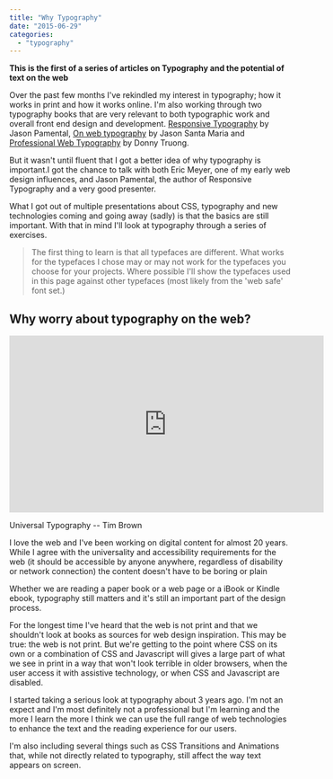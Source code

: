```yaml
---
title: "Why Typography"
date: "2015-06-29"
categories: 
  - "typography"
---
```


**This is the first of a series of articles on Typography and the potential of text on the web**

Over the past few months I've rekindled my interest in typography; how it works in print and how it works online. I'm also working through two typography books that are very relevant to both typographic work and overall front end design and development. [Responsive Typography](http://oreil.ly/1QuoKut) by Jason Pamental, [On web typography](http://abookapart.com/products/on-web-typography) by Jason Santa Maria and [Professional Web Typography](https://prowebtype.com/) by Donny Truong.

But it wasn't until fluent that I got a better idea of why typography is important.I got the chance to talk with both Eric Meyer, one of my early web design influences, and Jason Pamental, the author of Responsive Typography and a very good presenter.

What I got out of multiple presentations about CSS, typography and new technologies coming and going away (sadly) is that the basics are still important. With that in mind I'll look at typography through a series of exercises.

> The first thing to learn is that all typefaces are different. What works for the typefaces I chose may or may not work for the typefaces you choose for your projects. Where possible I'll show the typefaces used in this page against other typefaces (most likely from the 'web safe' font set.)

## Why worry about typography on the web?

<iframe src="https://www.youtube.com/embed/0OF-jU97HzQ" width="560" height="315" frameborder="0" allowfullscreen="allowfullscreen"></iframe>

Universal Typography -- Tim Brown

I love the web and I've been working on digital content for almost 20 years. While I agree with the universality and accessibility requirements for the web (it should be accessible by anyone anywhere, regardless of disability or network connection) the content doesn't have to be boring or plain

Whether we are reading a paper book or a web page or a iBook or Kindle ebook, typography still matters and it's still an important part of the design process.

For the longest time I've heard that the web is not print and that we shouldn't look at books as sources for web design inspiration. This may be true: the web is not print. But we're getting to the point where CSS on its own or a combination of CSS and Javascript will gives a large part of what we see in print in a way that won't look terrible in older browsers, when the user access it with assistive technology, or when CSS and Javascript are disabled.

I started taking a serious look at typography about 3 years ago. I'm not an expect and I'm most definitely not a professional but I'm learning and the more I learn the more I think we can use the full range of web technologies to enhance the text and the reading experience for our users.

I'm also including several things such as CSS Transitions and Animations that, while not directly related to typography, still affect the way text appears on screen.
